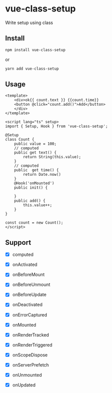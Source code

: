 # vue-class-setup
Write setup using class

## Install
```bash
npm install vue-class-setup
```
or
```bash
yarn add vue-class-setup
```

## Usage
```vue
<template>
    <div>ok{{ count.text }} {{count.time}}
    <button @click="count.add()">Add</button>
    </div>
</template>

<script lang="ts" setup>
import { Setup, Hook } from 'vue-class-setup';

@Setup
class Count {
    public value = 100;
    // computed
    public get text() {
        return String(this.value);
    }
    // computed
    public  get time() {
        return Date.now()
    }
    @Hook('onMounted')
    public init() {
        
    }
    public add() {
        this.value++;
    }
}

const count = new Count();
</script>
```

## Support
- [x] computed
- [x] onActivated
- [x] onBeforeMount
- [x] onBeforeUnmount
- [x] onBeforeUpdate
- [x] onDeactivated
- [x] onErrorCaptured
- [x] onMounted
- [x] onRenderTracked
- [x] onRenderTriggered
- [x] onScopeDispose
- [x] onServerPrefetch
- [x] onUnmounted
- [x] onUpdated


